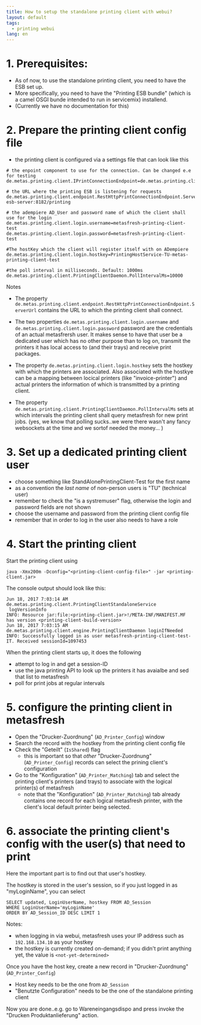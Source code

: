 ```yaml
---
title: How to setup the standalone printing client with webui?
layout: default
tags:
  - printing webui
lang: en
---
```


# 1. Prerequisites:
* As of now, to use the standalone printing client, you need to have the ESB set up.
* More specifically, you need to have the "Printing ESB bundle" (which is a camel OSGI bunde intended to run in servicemix) installend.
* (Currently we have no documentation for this)

# 2. Prepare the printing client config file
* the printing client is configured via a settings file that can look like this

```
# the enpoint component to use for the connection. Can be changed e.e for testing
de.metas.printing.client.IPrintConnectionEndpoint=de.metas.printing.client.endpoint.RestHttpPrintConnectionEndpoint

# the URL where the printing ESB is listening for requests
de.metas.printing.client.endpoint.RestHttpPrintConnectionEndpoint.ServerUrl=http://your-esb-server:8182/printing

# the adempiere AD_User and password name of which the client shall use for the login
de.metas.printing.client.login.username=metasfresh-printing-client-test
de.metas.printing.client.login.password=metasfresh-printing-client-test

#The hostKey which the client will register itself with on ADempiere
de.metas.printing.client.login.hostkey=PrintingHostService-TU-metas-printing-client-test

#the poll interval in milliseconds. Default: 1000ms
de.metas.printing.client.PrintingClientDaemon.PollIntervalMs=10000
```

Notes

* The property `de.metas.printing.client.endpoint.RestHttpPrintConnectionEndpoint.ServerUrl` contains the URL to which the printing client shall connect.

* The two properties `de.metas.printing.client.login.username` and `de.metas.printing.client.login.password`
password are the credentials of an actual metasfrersh user. It makes sense to have that user be a dedicated user
which has no other purpose than to log on, transmit the printers it has local access to (and their trays) and receive print packages.

* The property `de.metas.printing.client.login.hostkey` sets the hostkey with which the printers are associated.
Also associated with the hostkye can be a mapping between locical printers (like "invoice-printer")
and actual printers the information of which is transmitted by a printing client.

* The property `de.metas.printing.client.PrintingClientDaemon.PollIntervalMs` sets at which intervals the printing client shall query metasfresh for new print jobs.
(yes, we know that polling sucks..we were there wasn't any fancy websockets at the time and we sortof needed the money... )

# 3. Set up a dedicated printing client user

* choose something like StandAlonePrintingClient-Test for the first name
* as a convention the *last name* of non-person users is "TU" (technical user)
* remember to check the "is a systremuser" flag, otherwise the login and password fields are not shown
* choose the username and password from the printing client config file
* remember that in order to log in the user also needs to have a role

# 4. Start the printing client

Start the printing client using

```
java -Xmx200m -Dconfig="<printing-client-config-file>" -jar <printing-client.jar>
```

The console output should look like this:
```
Jun 18, 2017 7:03:14 AM de.metas.printing.client.PrintingClientStandaloneService
 logVersionInfo
INFO: Resource jar:file:<printing-client.jar>!/META-INF/MANIFEST.MF has version <printing-client-build-version>
Jun 18, 2017 7:03:15 AM de.metas.printing.client.engine.PrintingClientDaemon loginIfNeeded
INFO: Successfully logged in as user metasfresh-printing-client-test-IT. Received sessionId=1097453
```

When the printing client starts up, it does the following
* attempt to log in and get a session-ID
* use the java printing API to look up the printers it has avaialbe and sed that list to metasfresh
* poll for print jobs at regular intervals

# 5. configure the printing client in metasfresh

* Open the "Drucker-Zuordnung" (`AD_Printer_Config`) window
* Search the record with the hostkey from the printing client config file
* Check the "Geteilt" (`IsShared`) flag
  * this is important so that *other* "Drucker-Zuordnung" (`AD_Printer_Config`) records can select the prining client's configuration
* Go to the "Konfiguration" (`AD_Printer_Matching`) tab and select the printing client's printers (and trays) to associate with the logical printer(s) of metasfresh
  * note that the "Konfiguration" (`AD_Printer_Matching`) tab already contains one record for each logical metasfresh printer, with the client's local default printer being selected.

# 6. associate the  printing client's config with the user(s) that need to print

Here the important part is to find out that user's hostkey.

The hostkey is stored in the user's session, so if you just logged in as "myLoginName", you can select

```
SELECT updated, LoginUserName, hostkey FROM AD_Session
WHERE LoginUserName='myLoginName'
ORDER BY AD_Session_ID DESC LIMIT 1
```

Notes:
* when logging in via webui, metasfresh uses your IP address such as `192.168.134.10` as your hostkey
* the hostkey is currently created on-demand; if you didn't print anything yet, the value is `<not-yet-determined>`

Once you have the host key, create a new record in "Drucker-Zuordnung" (`AD_Printer_Config`)
* Host key needs to be the one from `AD_Session`
* "Benutzte Configuration" needs to be the one of the standalone printing client

Now you are done..e.g. go to Wareneingangsdispo and press invoke the "Drucken Produktanlieferung" action.
